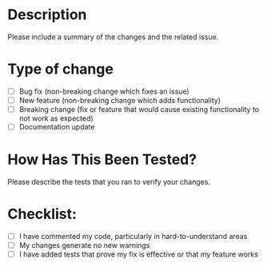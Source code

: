 # Description

Please include a summary of the changes and the related issue.

# Type of change

- [ ] Bug fix (non-breaking change which fixes an issue)
- [ ] New feature (non-breaking change which adds functionality)
- [ ] Breaking change (fix or feature that would cause existing functionality to not work as expected)
- [ ] Documentation update

# How Has This Been Tested?

Please describe the tests that you ran to verify your changes.

# Checklist:

- [ ] I have commented my code, particularly in hard-to-understand areas
- [ ] My changes generate no new warnings
- [ ] I have added tests that prove my fix is effective or that my feature works
